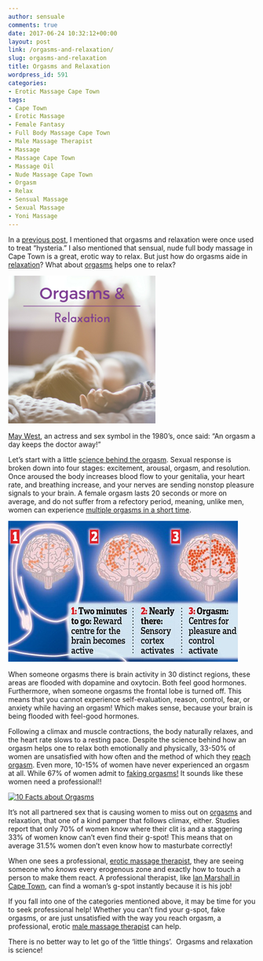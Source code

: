 ```yaml
---
author: sensuale
comments: true
date: 2017-06-24 10:32:12+00:00
layout: post
link: /orgasms-and-relaxation/
slug: orgasms-and-relaxation
title: Orgasms and Relaxation
wordpress_id: 591
categories:
- Erotic Massage Cape Town
tags:
- Cape Town
- Erotic Massage
- Female Fantasy
- Full Body Massage Cape Town
- Male Massage Therapist
- Massage
- Massage Cape Town
- Massage Oil
- Nude Massage Cape Town
- Orgasm
- Relax
- Sensual Massage
- Sexual Massage
- Yoni Massage
---
```


In a [previous post](/the-6-types-of-female-orgasms/), I mentioned that orgasms and relaxation were once used to treat “hysteria.” I also mentioned that sensual, nude full body massage in Cape Town is a great, erotic way to relax. But just how do orgasms aide in [relaxation](https://en.wikipedia.org/wiki/Relaxation_technique)? What about [orgasms](/stop-faking-an-orgasm/) helps one to relax?

![Orgasms and Relaxation Cape Town](/images/posts/Orgasms-and-Relaxation.png)

[May West](https://www.oldtimeradiodownloads.com/assets/img/actor/564f7f30c3e3b__mae-west13.jpg), an actress and sex symbol in the 1980’s, once said: “An orgasm a day keeps the doctor away!”

Let’s start with a little [science behind the orgasm](http://i.dailymail.co.uk/i/pix/2010/11/08/article-1327489-0BF65585000005DC-233_468x286.jpg). Sexual response is broken down into four stages: excitement, arousal, orgasm, and resolution. Once aroused the body increases blood flow to your genitalia, your heart rate, and breathing increase, and your nerves are sending nonstop pleasure signals to your brain. A female orgasm lasts 20 seconds or more on average, and do not suffer from a refectory period, meaning, unlike men, women can experience [multiple orgasms in a short time](/the-6-types-of-female-orgasms/).

![science behind orgasm](/images/posts/science-behind-orgasm.jpg)

When someone orgasms there is brain activity in 30 distinct regions, these areas are flooded with dopamine and oxytocin. Both feel good hormones. Furthermore, when someone orgasms the frontal lobe is turned off. This means that you cannot experience self-evaluation, reason, control, fear, or anxiety while having an orgasm! Which makes sense, because your brain is being flooded with feel-good hormones.

Following a climax and muscle contractions, the body naturally relaxes, and the heart rate slows to a resting pace. Despite the science behind how an orgasm helps one to relax both emotionally and physically, 33-50% of women are unsatisfied with how often and the method of which they [reach orgasm](/the-6-types-of-female-orgasms/). Even more, 10-15% of women have never experienced an orgasm at all. While 67% of women admit to [faking orgasms!](/stop-faking-an-orgasm/) It sounds like these women need a professional!!

[![10 Facts about Orgasms](https://s-media-cache-ak0.pinimg.com/736x/87/b5/08/87b508e462db648baed60b1e2ca621f1.jpg)](https://s-media-cache-ak0.pinimg.com/736x/87/b5/08/87b508e462db648baed60b1e2ca621f1.jpg)

It’s not all partnered sex that is causing women to miss out on [orgasms](/the-6-types-of-female-orgasms/) and relaxation, that one of a kind pamper that follows climax, either. Studies report that only 70% of women know where their clit is and a staggering 33% of women know can’t even find their g-spot! This means that on average 31.5% women don’t even know how to masturbate correctly!

When one sees a professional, [erotic massage therapist](/why-male-massage-therapists-provide-a-different-experience-to-massage/), they are seeing someone who _knows_ every erogenous zone and exactly how to touch a person to make them react. A professional therapist, like [Ian Marshall in Cape Town](/exclusive-interview-with-ian-marshall/), can find a woman’s g-spot instantly because it is his job!

If you fall into one of the categories mentioned above, it may be time for you to seek professional help! Whether you can’t find your g-spot, fake orgasms, or are just unsatisfied with the way you reach orgasm, a professional, erotic [male massage therapist](https://en.wikipedia.org/wiki/Full_Body_Massage) can help.

There is no better way to let go of the ‘little things’.  Orgasms and relaxation is science!
